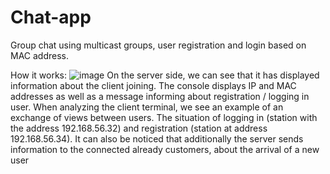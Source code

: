 # Chat-app
Group chat using multicast groups, user registration and login based on MAC address.

How it works:
![image](https://user-images.githubusercontent.com/57256517/161555181-e99ef6f3-856d-4a22-9155-2079b95cb2f2.png)
On the server side, we can see that it has displayed information about the client joining.
The console displays IP and MAC addresses as well as a message informing about registration / logging in
user. When analyzing the client terminal, we see an example of an exchange of views between users.
The situation of logging in (station with the address 192.168.56.32) and registration (station at
address 192.168.56.34). It can also be noticed that additionally the server sends information to the connected
already customers, about the arrival of a new user
